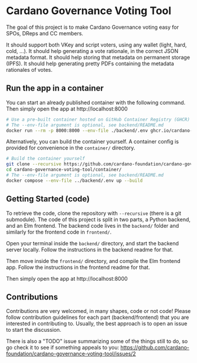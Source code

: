 # Cardano Governance Voting Tool

The goal of this project is to make Cardano Governance voting easy for SPOs, DReps and CC members.

It should support both VKey and script voters, using any wallet (light, hard, cold, ...).
It should help generating a vote rationale, in the correct JSON metadata format.
It should help storing that metadata on permanent storage (IPFS).
It should help generating pretty PDFs containing the metadata rationales of votes.

## Run the app in a container

You can start an already published container with the following command.
Then simply open the app at http://localhost:8000

```sh
# Use a pre-built container hosted on GitHub Container Registry (GHCR)
# The --env-file argument is optional, see backend/README.md
docker run --rm -p 8000:8000 --env-file ./backend/.env ghcr.io/cardano-foundation/cardano-governance-voting-tool:main
```

Alternatively, you can build the container yourself.
A container config is provided for convenience in the `container/` directory.

```sh
# Build the container yourself
git clone --recursive https://github.com/cardano-foundation/cardano-governance-voting-tool.git
cd cardano-governance-voting-tool/container/
# The --env-file argument is optional, see backend/README.md
docker compose --env-file ../backend/.env up --build
```

## Getting Started (code)

To retrieve the code, clone the repository with `--recursive` (there is a git submodule).
The code of this project is split in two parts, a Python backend, and an Elm frontend.
The backend code lives in the `backend/` folder and similarly for the frontend code in `frontend/`.

Open your terminal inside the `backend/` directory, and start the backend server locally.
Follow the instructions in the backend readme for that.

Then move inside the `frontend/` directory, and compile the Elm frontend app.
Follow the instructions in the frontend readme for that.

Then simply open the app at http://localhost:8000

## Contributions

Contributions are very welcomed, in many shapes, code or not code!
Please follow contribution guidelines for each part (backend/frontend) that you are interested in contributing to.
Usually, the best approach is to open an issue to start the discussion.

There is also a "TODO" issue summarizing some of the things still to do,
so go check it to see if something appeals to you:
https://github.com/cardano-foundation/cardano-governance-voting-tool/issues/2
